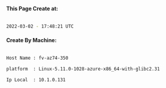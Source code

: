 
   
#### This Page Create at:

```bash

2022-03-02 - 17:48:21 UTC

```

#### Create By Machine:

```bash

Host Name : fv-az74-350

platform  : Linux-5.11.0-1028-azure-x86_64-with-glibc2.31

Ip Local  : 10.1.0.131

```

